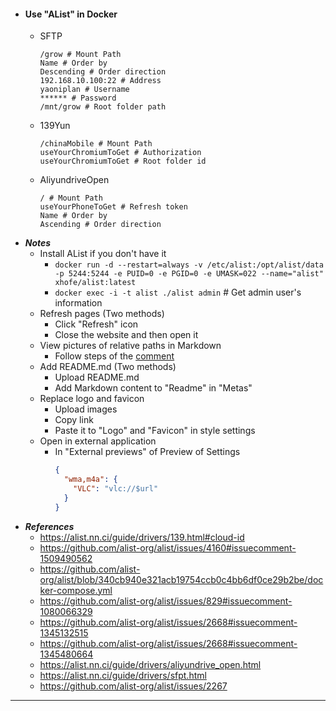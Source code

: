 - #### Use "AList" in Docker
    - SFTP
      ```
      /grow # Mount Path
      Name # Order by
      Descending # Order direction
      192.168.10.100:22 # Address
      yaoniplan # Username
      ****** # Password
      /mnt/grow # Root folder path
      ```
    - 139Yun
      ```
      /chinaMobile # Mount Path
      useYourChromiumToGet # Authorization
      useYourChromiumToGet # Root folder id
      ```
    - AliyundriveOpen
      ```
      / # Mount Path
      useYourPhoneToGet # Refresh token
      Name # Order by
      Ascending # Order direction
      ```
- ***Notes***
    - Install AList if you don't have it
        - `docker run -d --restart=always -v /etc/alist:/opt/alist/data -p 5244:5244 -e PUID=0 -e PGID=0 -e UMASK=022 --name="alist" xhofe/alist:latest`
        - `docker exec -i -t alist ./alist admin` # Get admin user's information
    - Refresh pages (Two methods)
        - Click "Refresh" icon
        - Close the website and then open it
    - View pictures of relative paths in Markdown
        - Follow steps of the [comment](https://github.com/alist-org/alist/issues/996#issuecomment-1404824642)
    - Add README.md (Two methods)
        - Upload README.md
        - Add Markdown content to "Readme" in "Metas"
    - Replace logo and favicon
        - Upload images
        - Copy link
        - Paste it to "Logo" and "Favicon" in style settings
    - Open in external application
        - In "External previews" of Preview of Settings
          ```json
          {
            "wma,m4a": {
              "VLC": "vlc://$url"
            }
          }
          ```
- ***References***
    - https://alist.nn.ci/guide/drivers/139.html#cloud-id
    - https://github.com/alist-org/alist/issues/4160#issuecomment-1509490562
    - https://github.com/alist-org/alist/blob/340cb940e321acb19754ccb0c4bb6df0ce29b2be/docker-compose.yml
    - https://github.com/alist-org/alist/issues/829#issuecomment-1080066329
    - https://github.com/alist-org/alist/issues/2668#issuecomment-1345132515
    - https://github.com/alist-org/alist/issues/2668#issuecomment-1345480664
    - https://alist.nn.ci/guide/drivers/aliyundrive_open.html
    - https://alist.nn.ci/guide/drivers/sfpt.html
    - https://github.com/alist-org/alist/issues/2267
- ---
